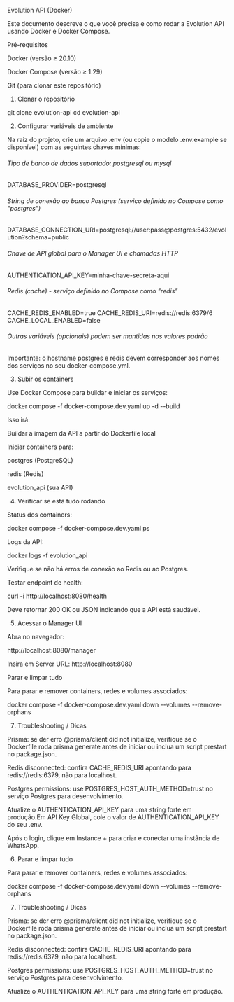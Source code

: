 Evolution API (Docker)

Este documento descreve o que você precisa e como rodar a Evolution API usando Docker e Docker Compose.

Pré-requisitos

Docker (versão ≥ 20.10)

Docker Compose (versão ≥ 1.29)

Git (para clonar este repositório)

1. Clonar o repositório

git clone <url-do-seu-repo> evolution-api
cd evolution-api

2. Configurar variáveis de ambiente

Na raiz do projeto, crie um arquivo .env (ou copie o modelo .env.example se disponível) com as seguintes chaves mínimas:

###### Tipo de banco de dados suportado: postgresql ou mysql
DATABASE_PROVIDER=postgresql

###### String de conexão ao banco Postgres (serviço definido no Compose como "postgres")
DATABASE_CONNECTION_URI=postgresql://user:pass@postgres:5432/evolution?schema=public

###### Chave de API global para o Manager UI e chamadas HTTP
AUTHENTICATION_API_KEY=minha-chave-secreta-aqui

###### Redis (cache) - serviço definido no Compose como "redis"
CACHE_REDIS_ENABLED=true
CACHE_REDIS_URI=redis://redis:6379/6
CACHE_LOCAL_ENABLED=false

###### Outras variáveis (opcionais) podem ser mantidas nos valores padrão

Importante: o hostname postgres e redis devem corresponder aos nomes dos serviços no seu docker-compose.yml.

3. Subir os containers

Use Docker Compose para buildar e iniciar os serviços:

docker compose -f docker-compose.dev.yaml up -d --build

Isso irá:

Buildar a imagem da API a partir do Dockerfile local

Iniciar containers para:

postgres (PostgreSQL)

redis (Redis)

evolution_api (sua API)

4. Verificar se está tudo rodando

Status dos containers:

docker compose -f docker-compose.dev.yaml ps

Logs da API:

docker logs -f evolution_api

Verifique se não há erros de conexão ao Redis ou ao Postgres.

Testar endpoint de health:

curl -i http://localhost:8080/health

Deve retornar 200 OK ou JSON indicando que a API está saudável.

5. Acessar o Manager UI

Abra no navegador:

http://localhost:8080/manager

Insira em Server URL: http://localhost:8080

Parar e limpar tudo

Para parar e remover containers, redes e volumes associados:

docker compose -f docker-compose.dev.yaml down --volumes --remove-orphans

7. Troubleshooting / Dicas

Prisma: se der erro @prisma/client did not initialize, verifique se o Dockerfile roda prisma generate antes de iniciar ou inclua um script prestart no package.json.

Redis disconnected: confira CACHE_REDIS_URI apontando para redis://redis:6379, não para localhost.

Postgres permissions: use POSTGRES_HOST_AUTH_METHOD=trust no serviço Postgres para desenvolvimento.

Atualize o AUTHENTICATION_API_KEY para uma string forte em produção.Em API Key Global, cole o valor de AUTHENTICATION_API_KEY do seu .env.

Após o login, clique em Instance + para criar e conectar uma instância de WhatsApp.

6. Parar e limpar tudo

Para parar e remover containers, redes e volumes associados:

docker compose -f docker-compose.dev.yaml down --volumes --remove-orphans

7. Troubleshooting / Dicas

Prisma: se der erro @prisma/client did not initialize, verifique se o Dockerfile roda prisma generate antes de iniciar ou inclua um script prestart no package.json.

Redis disconnected: confira CACHE_REDIS_URI apontando para redis://redis:6379, não para localhost.

Postgres permissions: use POSTGRES_HOST_AUTH_METHOD=trust no serviço Postgres para desenvolvimento.

Atualize o AUTHENTICATION_API_KEY para uma string forte em produção.

